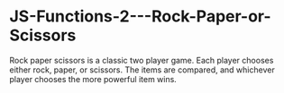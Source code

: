 # JS-Functions-2---Rock-Paper-or-Scissors
Rock paper scissors is a classic two player game. Each player chooses either rock, paper, or scissors. The items are compared, and whichever player chooses the more powerful item wins.
